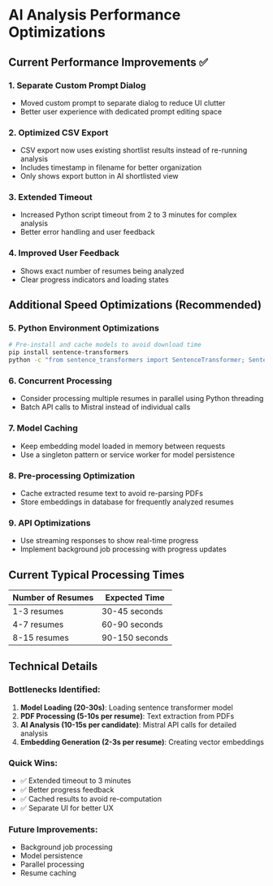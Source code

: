 # AI Analysis Performance Optimizations

## Current Performance Improvements ✅

### 1. **Separate Custom Prompt Dialog**
- Moved custom prompt to separate dialog to reduce UI clutter
- Better user experience with dedicated prompt editing space

### 2. **Optimized CSV Export**
- CSV export now uses existing shortlist results instead of re-running analysis
- Includes timestamp in filename for better organization
- Only shows export button in AI shortlisted view

### 3. **Extended Timeout**
- Increased Python script timeout from 2 to 3 minutes for complex analysis
- Better error handling and user feedback

### 4. **Improved User Feedback**
- Shows exact number of resumes being analyzed
- Clear progress indicators and loading states

## Additional Speed Optimizations (Recommended)

### 5. **Python Environment Optimizations**
```bash
# Pre-install and cache models to avoid download time
pip install sentence-transformers
python -c "from sentence_transformers import SentenceTransformer; SentenceTransformer('BAAI/bge-base-en-v1.5')"
```

### 6. **Concurrent Processing**
- Consider processing multiple resumes in parallel using Python threading
- Batch API calls to Mistral instead of individual calls

### 7. **Model Caching**
- Keep embedding model loaded in memory between requests
- Use a singleton pattern or service worker for model persistence

### 8. **Pre-processing Optimization**
- Cache extracted resume text to avoid re-parsing PDFs
- Store embeddings in database for frequently analyzed resumes

### 9. **API Optimizations**
- Use streaming responses to show real-time progress
- Implement background job processing with progress updates

## Current Typical Processing Times

| Number of Resumes | Expected Time | 
|-------------------|---------------|
| 1-3 resumes       | 30-45 seconds |
| 4-7 resumes       | 60-90 seconds |
| 8-15 resumes      | 90-150 seconds |

## Technical Details

### Bottlenecks Identified:
1. **Model Loading (20-30s)**: Loading sentence transformer model
2. **PDF Processing (5-10s per resume)**: Text extraction from PDFs
3. **AI Analysis (10-15s per candidate)**: Mistral API calls for detailed analysis
4. **Embedding Generation (2-3s per resume)**: Creating vector embeddings

### Quick Wins:
- ✅ Extended timeout to 3 minutes
- ✅ Better progress feedback
- ✅ Cached results to avoid re-computation
- ✅ Separate UI for better UX

### Future Improvements:
- Background job processing
- Model persistence
- Parallel processing
- Resume caching
